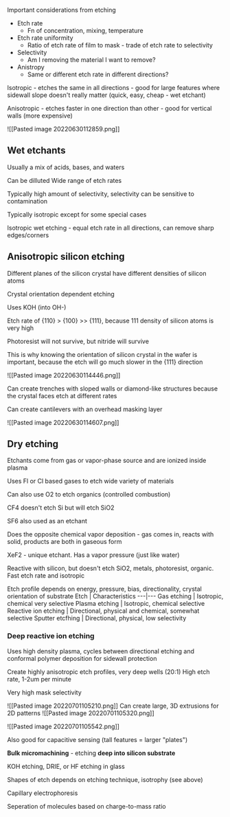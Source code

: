 Important considerations from etching
- Etch rate
	- Fn of concentration, mixing, temperature
- Etch rate uniformity
	- Ratio of etch rate of film to mask - trade of etch rate to selectivity
- Selectivity 
	- Am I removing the material I want to remove?
- Anistropy
	- Same or different etch rate in different directions?

Isotropic - etches the same in all directions - good for large features where  sidewall slope doesn't really matter (quick, easy, cheap - wet etchant)

Anisotropic - etches faster in one direction than other - good for vertical walls (more expensive)

![[Pasted image 20220630112859.png]]

## Wet etchants
Usually a mix of acids, bases, and waters

Can be dilluted
Wide range of etch rates

Typically high amount of selectivity, selectivity can be sensitive to contamination

Typically isotropic except for some special cases

Isotropic wet etching - equal etch rate in all directions, can remove sharp edges/corners


## Anisotropic silicon etching

Different planes of the silicon crystal have different densities of silicon atoms

Crystal orientation dependent etching

Uses KOH (into OH-)

Etch rate of {110} > {100} >> {111}, because 111 density of silicon atoms is very high

Photoresist will not survive, but nitride will survive

This is why knowing the orientation of silicon crystal in the wafer is important, because the etch will go much slower in the {111} direction

![[Pasted image 20220630114446.png]]

Can create trenches with sloped walls or diamond-like structures because the crystal faces etch at different rates

Can create cantilevers with an overhead masking layer

![[Pasted image 20220630114607.png]]

## Dry etching

Etchants come from gas or vapor-phase source and are ionized inside plasma

Uses Fl or Cl based gases to etch wide variety of materials

Can also use O2 to etch organics (controlled combustion)

CF4 doesn't etch Si but will etch SiO2

SF6 also used as an etchant

Does the opposite chemical vapor deposition - gas comes in, reacts with solid, products are both in gaseous form

XeF2 - unique etchant. Has a vapor pressure (just like water)

Reactive with silicon, but doesn't etch SiO2, metals, photoresist, organic. Fast etch rate and isotropic

Etch profile depends on energy, pressure, bias, directionality, crystal orientation of substrate
Etch | Characteristics
---|---
Gas etching | Isotropic, chemical very selective
Plasma etching | Isotropic, chemical selective
Reactive ion etching | Directional, physical and chemical, somewhat selective
Sputter etcfhing | Directional, physical, low selectivity

### Deep reactive ion etching

Uses high density plasma, cycles between directional etching and conformal polymer deposition for sidewall protection

Create highly anisotropic etch profiles, very deep wells (20:1)
High etch rate, 1-2um per minute

Very high mask selectivity

![[Pasted image 20220701105210.png]]
Can create large, 3D extrusions for 2D patterns
![[Pasted image 20220701105320.png]]

![[Pasted image 20220701105542.png]]

Also good for capacitive sensing (tall features = larger "plates")

**Bulk micromachining** - etching **deep into silicon substrate**

KOH etching, DRIE, or HF etching in glass

Shapes of etch depends on etching technique, isotrophy (see above)

Capillary electrophoresis

Seperation of molecules based on charge-to-mass ratio

